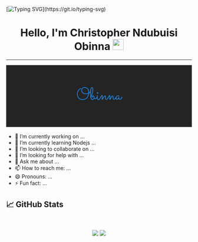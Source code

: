 
[![Typing SVG](https://readme-typing-svg.herokuapp.com?size=24&width=600&lines=Welcome+To+Ndubuisi's+GitHub+Profile!)](https://git.io/typing-svg)

<h1 align="center">Hello, I'm Christopher Ndubuisi Obinna <img src="https://raw.githubusercontent.com/MartinHeinz/MartinHeinz/master/wave.gif" width="30px" height='30px'></h1>
<hr/>
<img src="https://github.com/mad-max-fury/mad-max-fury/blob/main/Twiter.png" alt="image of my name"/>

- 🔭 I’m currently working on ...
- 🌱 I’m currently learning Nodejs ...
- 👯 I’m looking to collaborate on ...
- 🤔 I’m looking for help with ...
- 💬 Ask me about ...
- 📫 How to reach me: ...
- 😄 Pronouns: ...
- ⚡ Fun fact: ...

## 📈 GitHub Stats
<br>
<p align="center">
  <img width="48%" src="https://github-readme-stats.vercel.app/api?username=mad-max-fury&show_icons=true&theme=tokyonight" />
  <img width="48%" src="https://github-readme-streak-stats.herokuapp.com/?user=mad-max-fury&theme=tokyonight" />
</p>

